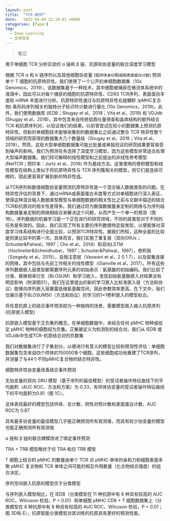 ```yaml
---
layout: post
title:  "TCR BERT"
date:   2022-06-04 22:10:01 +0800
categories: [Paper]
tag: 
  - Deep Learning
  - 生物信息
---
```


> 笔记

用于单细胞 TCR 分析实验的 α 链和 β 链、抗原和协变量的联合深度学习模型 

根据 TCR α 和 b 链序列以及其他细胞协变量 (如`供体身份`和`细胞表面蛋白计数`) 预测单个 T 细胞的抗原特异性。我们使用了一个公开的单细胞数据集（10x Genomics，2019），该数据集基于一种技术，其中细胞被捕获在微流体系统中的液滴中，因此可以对每个捕获的细胞的抗原特异性、CDR3 TCR序列、表面蛋白丰度和 mRNA 丰度进行分析。抗原特异性通过与抗原特异性右旋糖酐 (pMHC复合物) 条形码序列相关的独特分子标识符计数进行量化 (10x Genomics，2019)。此外，我们使用数据库 (IEDB；Shugay et al，2018；Vita et al，2019) 和 VDJdb (Shugay et al，2018)，其中包含来自传统低吞吐量筛查和晶体结构的额外结合 TCR 和抗原序列对，以验证我们的结果。以前曾尝试在较小的数据集上预测抗原特异性，但新的单细胞技术能够收集到的数据集比之前通过整合 TCR 特异性整个领域的研究而获得的数据集大几个数量级（Shugay et al，2018；Vita et al，2019）。然而，这些大型单细胞数据集可能比批量或单独验证的研究结果更容易受到噪声的影响。我们为预测任务选择了深度学习模型，因为这些模型非常适合处理大型噪声数据集。我们将可解释的线性模型和之前提出的非线性参考模型 (NetTCR；预印本：Jurtz et al，2018) 作为基线方法。这里使用的卷积模型和线性模型在结构上类似于将抗原特异性与 TCR 序列簇相关的模型，但它们是连续可微的，因此更容易扩展到新的特异性组。 

从TCR序列和数值细胞协变量预测抗原特异性是一个混合输入数据类型的问题。在特异性评估的背景下，通过mRNA或表面蛋白丰度等方式对单细胞进行深入表征，使得这种混合输入数据类型模型与单细胞数据的相关性比之前与文献中描述的结合TCR和抗原对的相关性差得多。我们通过将为数值数据量身定制的网络与为序列结构数据量身定制的网络相结合来解决这个问题，从而产生一个单一的预测（图1B）。序列数据的机器学习是一个正在进行的研究领域，不同的层类型对于不同的任务是有效的。因此，我们实现了所有主要的序列数据特定层类型，以便能够对深度学习体系结构进行全面比较，以预测TCR特异性。据我们所知，这种全面的比较是同类比较中的第一次。具体而言，我们实施了重复层（双向GRUs；Schuster&Paliwal，1997；Cho et al，2014）和双向LSTM（Hochreiter&Schmidhuber，1997；Schuster&Paliwal，1997），卷积层（Szegedy et al，2015），自我注意层（Vaswani et al，2 0 1 7），以及密集连接的网络，其中包括与先前工作相关的线性模型（Glanville et al，2017）。所有这些序列数据嵌入层类型都需要序列元素的初始表示：氨基酸的初始编码。我们比较了分类、替换频率衍生（BLOSUM）和学习嵌入，发现初始氨基酸嵌入对结果没有明显影响（附录图S1）。我们在这里提出的新的学习嵌入比标准嵌入层（方法和协议）能够向序列嵌入层暴露低维氨基酸空间，因此参数效率更高。在下文中，我们仅展示基于BLOSUM50（方法和协议）的学习的1×1卷积嵌入的模型拟合。

将任意抗原上的结合事件预测视为一种独特的场景，需要模型嵌入输入抗原序列 (抗原嵌入模型)

抗原嵌入模型基于正负集的概念。在单细胞数据中，未结合任何 pMHC 物种或给定 pMHC 物种的细胞视为负集。正集被定义为检测到的结合对。我们从 IEDB 或VDJdb中生成TCR-抗原结合对的负数集

我们对数据集进行了子集划分，以便进行有意义的模型比较和预测性评估：单细胞数据集包含来自四个供体的150000多个细胞，这些细胞成功地重建了TCR序列，并测量了与44个不同pMHC复合物的结合特异性。

细胞特异性协变量改善结合事件预测 

无协变量的双向 GRU 模型（基于序列的最佳模型）的受试者操作特征曲线下的平均面积（AUC ROC、方法和方案）为 0.33，有供体协变量的受试者操作特征曲线下的平均面积为0.81（图 1C）。 

总体表现最好的模型包括供体、总计数、阴性对照计数和表面蛋白计数，AUC ROC为 0.87

具有最多协变量的最佳模型几乎能正确预测所有观测值，而具有较少协变量的模型也能正确预测所有观测值

α 链和 β 链的联合建模改进了绑定事件预测 

TRA + TRB 模型略优于仅 TRA 和仅 TRB 模型

T 细胞上结合的 pMHC 的数量由单个 TCR 对 pMHC 单体的亲和力和细胞表面多聚 pMHC 复合物和 TCR 单体之间可能的相互作用数量（化合物结合强度）的组合决定。

序列空间嵌入抗原的模型优于分类模型

与序列嵌入模型相比，在 IEDB（分类模型在 11 种抗原中有 8 种具有较高的 AUC ROC，Wilcoxon 检验，P < 0.01）和单细胞 pMHC CD8 + T 细胞数据集上（分类模型在 8 种抗原中有 8 种具有较高的 AUC ROC，Wilcoxon 检验，P < 0.01；图 3D和 E），抗原智能分类模型对其训练的抗原具有更好的预测性能。